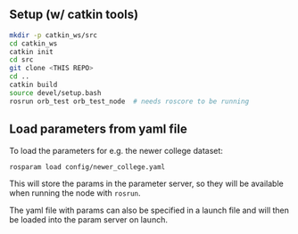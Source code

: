 ## Setup (w/ catkin tools)
```bash
mkdir -p catkin_ws/src
cd catkin_ws
catkin init
cd src
git clone <THIS REPO>
cd ..
catkin build
source devel/setup.bash
rosrun orb_test orb_test_node  # needs roscore to be running
```

## Load parameters from yaml file
To load the parameters for e.g. the newer college dataset:
```bash
rosparam load config/newer_college.yaml
```

This will store the params in the parameter server, so they will be available
when running the node with `rosrun`.

The yaml file with params can also be specified in a launch file and
will then be loaded into the param server on launch.